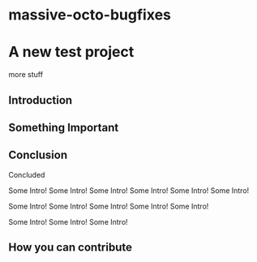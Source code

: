 # massive-octo-bugfixes

# A new test project

more stuff

## Introduction

## Something Important

## Conclusion
Concluded

Some Intro! Some Intro! Some Intro! Some Intro! Some Intro! Some Intro! 

Some Intro! Some Intro! Some Intro! Some Intro! Some Intro! 

Some Intro! Some Intro! Some Intro! 


## How you can contribute